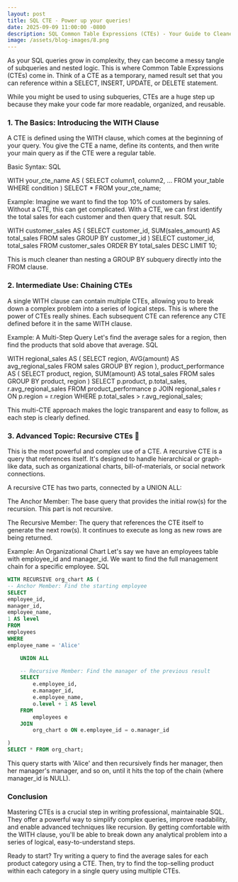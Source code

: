 ```yaml
---
layout: post
title: SQL CTE - Power up your queries!
date: 2025-09-09 11:00:00 -0800
description: SQL Common Table Expressions (CTEs) - Your Guide to Cleaner, More Powerful Queries
image: /assets/blog-images/8.png
---
```


As your SQL queries grow in complexity, they can become a messy tangle of subqueries and nested logic. This is where Common Table Expressions (CTEs) come in. Think of a CTE as a temporary, named result set that you can reference within a SELECT, INSERT, UPDATE, or DELETE statement.

While you might be used to using subqueries, CTEs are a huge step up because they make your code far more readable, organized, and reusable.

### 1. The Basics: Introducing the WITH Clause

A CTE is defined using the WITH clause, which comes at the beginning of your query. You give the CTE a name, define its contents, and then write your main query as if the CTE were a regular table.

Basic Syntax:
SQL

WITH your_cte_name AS (
SELECT column1, column2, ...
FROM your_table
WHERE condition
)
SELECT \*
FROM your_cte_name;

Example:
Imagine we want to find the top 10% of customers by sales. Without a CTE, this can get complicated. With a CTE, we can first identify the total sales for each customer and then query that result.
SQL

WITH customer_sales AS (
SELECT
customer_id,
SUM(sales_amount) AS total_sales
FROM
sales
GROUP BY
customer_id
)
SELECT
customer_id,
total_sales
FROM
customer_sales
ORDER BY
total_sales DESC
LIMIT 10;

This is much cleaner than nesting a GROUP BY subquery directly into the FROM clause.

### 2. Intermediate Use: Chaining CTEs

A single WITH clause can contain multiple CTEs, allowing you to break down a complex problem into a series of logical steps. This is where the power of CTEs really shines. Each subsequent CTE can reference any CTE defined before it in the same WITH clause.

Example: A Multi-Step Query
Let's find the average sales for a region, then find the products that sold above that average.
SQL

WITH
regional_sales AS (
SELECT
region,
AVG(amount) AS avg_regional_sales
FROM
sales
GROUP BY
region
),
product_performance AS (
SELECT
product,
region,
SUM(amount) AS total_sales
FROM
sales
GROUP BY
product,
region
)
SELECT
p.product,
p.total_sales,
r.avg_regional_sales
FROM
product_performance p
JOIN
regional_sales r ON p.region = r.region
WHERE
p.total_sales > r.avg_regional_sales;

This multi-CTE approach makes the logic transparent and easy to follow, as each step is clearly defined.

### 3. Advanced Topic: Recursive CTEs 🔄

This is the most powerful and complex use of a CTE. A recursive CTE is a query that references itself. It's designed to handle hierarchical or graph-like data, such as organizational charts, bill-of-materials, or social network connections.

A recursive CTE has two parts, connected by a UNION ALL:

The Anchor Member: The base query that provides the initial row(s) for the recursion. This part is not recursive.

The Recursive Member: The query that references the CTE itself to generate the next row(s). It continues to execute as long as new rows are being returned.

Example: An Organizational Chart
Let's say we have an employees table with employee_id and manager_id. We want to find the full management chain for a specific employee.
SQL

```sql
WITH RECURSIVE org_chart AS (
-- Anchor Member: Find the starting employee
SELECT
employee_id,
manager_id,
employee_name,
1 AS level
FROM
employees
WHERE
employee_name = 'Alice'

    UNION ALL

    -- Recursive Member: Find the manager of the previous result
    SELECT
        e.employee_id,
        e.manager_id,
        e.employee_name,
        o.level + 1 AS level
    FROM
        employees e
    JOIN
        org_chart o ON e.employee_id = o.manager_id

)
SELECT * FROM org_chart;
```

This query starts with 'Alice' and then recursively finds her manager, then her manager's manager, and so on, until it hits the top of the chain (where manager_id is NULL).

### Conclusion

Mastering CTEs is a crucial step in writing professional, maintainable SQL. They offer a powerful way to simplify complex queries, improve readability, and enable advanced techniques like recursion. By getting comfortable with the WITH clause, you'll be able to break down any analytical problem into a series of logical, easy-to-understand steps.

Ready to start? Try writing a query to find the average sales for each product category using a CTE. Then, try to find the top-selling product within each category in a single query using multiple CTEs.
